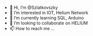 - 👋 Hi, I’m @Szlatkovszky
- 👀 I’m interested in IOT, Helium Network
- 🌱 I’m currently learning SQL, Arduino
- 💞️ I’m looking to collaborate on HELIUM
- 📫 How to reach me ...

<!---
Szlatkovszky/Szlatkovszky is a ✨ special ✨ repository because its `README.md` (this file) appears on your GitHub profile.
You can click the Preview link to take a look at your changes.
--->
